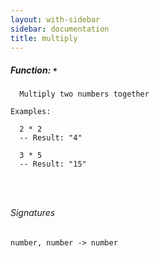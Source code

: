 ```yaml
---
layout: with-sidebar
sidebar: documentation
title: multiply
---
```


##### Function: `*`
```
  Multiply two numbers together

Examples:

  2 * 2
  -- Result: "4"

  3 * 5
  -- Result: "15"




```

###### Signatures
    number, number -> number


